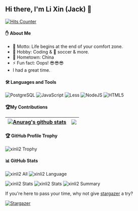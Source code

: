 ## Hi there, I'm Li Xin (Jack) 👋

[![Hits Counter](https://hits.seeyoufarm.com/api/count/incr/badge.svg?url=https%3A%2F%2Fgithub.com%2Fxinli2&count_bg=%2379C83D&title_bg=%23555555&icon=boeing.svg&icon_color=%23E7E7E7&title=hits&edge_flat=true)](https://hits.seeyoufarm.com)

#### :raised_hand: About Me

- 🌟 Motto: Life begins at the end of your comfort zone.
- 🌱 Hobby: Coding & 🥍 soccer & more.
- 🏡 Hometown: China
- ⚡ Fun fact: Oops! :sunglasses::sunglasses::sunglasses:
- I had a great time.

#### 🛠 Languages and Tools

![PostgreSQL](https://img.shields.io/badge/-PostgreSQL-29597F?style=for-the-badge&logo=PostgreSQL&logoColor=default)
![JavaScript](https://img.shields.io/badge/-JavaScript-black?style=for-the-badge&logo=JavaScript&logoColor=default)
![Less](https://img.shields.io/badge/-Less-090909?style=for-the-badge&logo=Less&logoColor=default)
![NodeJS](https://img.shields.io/badge/-NodeJS-20232A?style=for-the-badge&logo=NodeJS&logoColor=default)
![HTML5](https://img.shields.io/badge/-HTML5-E34F26?style=for-the-badge&logo=HTML5&logoColor=white)

#### :trophy:My Contributions

| <a href="https://github.com/xinli2"><img align="center" src="https://github-readme-stats.vercel.app/api?username=xinli2&show_icons=true&include_all_commits=true&theme=outrun&hide_border=true" alt="Anurag's github stats" /></a> | <a href="https://github.com/xinli2"><img align="center" src="https://github-readme-stats.vercel.app/api/top-langs/?username=xinli2&layout=compact&theme=outrun&hide_border=true" /></a> |
| ------------- | ------------- |

#### 🏆 GitHub Profile Trophy

![xinli2 Trophy](https://github-profile-trophy.vercel.app/?username=xinli2&column=8&theme=juicyfresh)

#### 📊 GitHub Stats

![xinli2 All](https://github-readme-stats.vercel.app/api/?username=xinli2&layout=compact&theme=vue&hide_border=true)
![xinli2 Language](https://github-readme-stats.vercel.app/api/top-langs/?username=xinli2&langs_count=8&layout=compact&theme=vue&hide_border=true)

![xinli2 Stats](https://github-profile-summary-cards.vercel.app/api/cards/repos-per-language?username=xinli2&theme=vue)
![xinli2 Stats](https://github-profile-summary-cards.vercel.app/api/cards/most-commit-language?username=xinli2&theme=vue)
![xinli2 Summary](https://github-profile-summary-cards.vercel.app/api/cards/profile-details?username=xinli2&theme=vue)

If you're here to pass your time, why not give [stargazer](https://github.com/aeneasr/stargazer) a try?

[![Stargazer](https://raw.githubusercontent.com/arekkas/stargazer/master/stargazer.png)](http://aeneasr.github.io/stargazer/app/)

